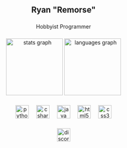 <h2  align="center">Ryan "Remorse"</h2>

###

<p align="center">Hobbyist Programmer</p>

###

<div align="center">
  <img src="https://github-readme-stats.vercel.app/api?username=sRemorse&hide_title=false&hide_rank=true&show_icons=true&include_all_commits=true&count_private=true&disable_animations=false&theme=nord&locale=en&hide_border=true" height="150" alt="stats graph"  />
  <img src="https://github-readme-stats.vercel.app/api/top-langs?username=sRemorse&locale=en&hide_title=false&layout=compact&card_width=320&langs_count=5&theme=nord&hide_border=true" height="150" alt="languages graph"  />
</div>

###

<div align="center">
  <img src="https://cdn.jsdelivr.net/gh/devicons/devicon/icons/python/python-original.svg" height="35" alt="python logo"  />
  <img width="12" />
  <img src="https://cdn.jsdelivr.net/gh/devicons/devicon/icons/csharp/csharp-original.svg" height="35" alt="csharp logo"  />
  <img width="12" />
  <img src="https://cdn.jsdelivr.net/gh/devicons/devicon/icons/java/java-original.svg" height="35" alt="java logo"  />
  <img width="12" />
  <img src="https://cdn.jsdelivr.net/gh/devicons/devicon/icons/html5/html5-original.svg" height="35" alt="html5 logo"  />
  <img width="12" />
  <img src="https://cdn.jsdelivr.net/gh/devicons/devicon/icons/css3/css3-original.svg" height="35" alt="css3 logo"  />
</div>

###

<div align="center">
  <img src="https://img.shields.io/static/v1?message=.remorse&logo=discord&label=Discord&color=34384f&logoColor=white&labelColor=7289DA&style=for-the-badge" height="35" alt="discord logo"  />
</div>

###
